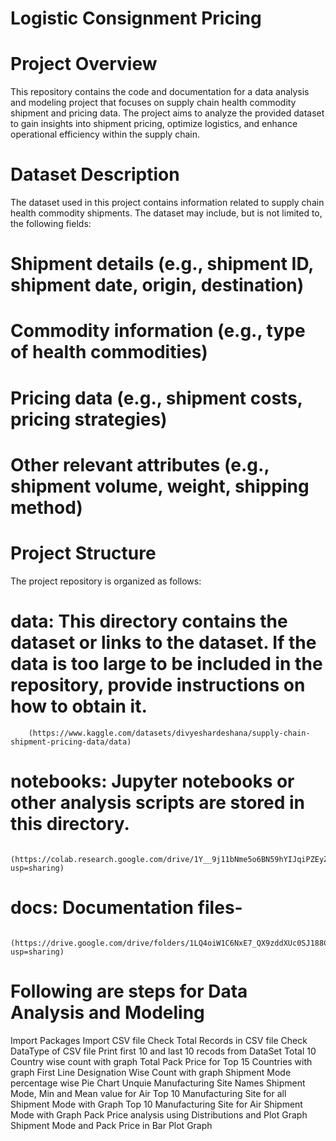 # Logistic Consignment Pricing

# Project Overview
This repository contains the code and documentation for a data analysis and modeling project that focuses on supply chain health commodity shipment and pricing data. The project aims to analyze the provided dataset to gain insights into shipment pricing, optimize logistics, and enhance operational efficiency within the supply chain.

# Dataset Description
The dataset used in this project contains information related to supply chain health commodity shipments. 
The dataset may include, but is not limited to, the following fields:

# Shipment details (e.g., shipment ID, shipment date, origin, destination)
# Commodity information (e.g., type of health commodities)
# Pricing data (e.g., shipment costs, pricing strategies)
# Other relevant attributes (e.g., shipment volume, weight, shipping method)

# Project Structure
The project repository is organized as follows:

# data: This directory contains the dataset or links to the dataset. If the data is too large to be included in the repository, provide instructions on how to obtain it.
        (https://www.kaggle.com/datasets/divyeshardeshana/supply-chain-shipment-pricing-data/data)
        
# notebooks: Jupyter notebooks or other analysis scripts are stored in this directory.
        (https://colab.research.google.com/drive/1Y__9j11bNme5o6BN59hYIJqiPZEyZZa1?usp=sharing)

# docs: Documentation files-
        (https://drive.google.com/drive/folders/1LQ4oiW1C6NxE7_QX9zddXUc0SJ188C4F?usp=sharing)


# Following are steps for Data Analysis and Modeling
Import Packages
Import CSV file
Check Total Records in CSV file
Check DataType of CSV file
Print first 10 and last 10 recods from DataSet
Total 10 Country wise count with graph
Total Pack Price for Top 15 Countries with graph
First Line Designation Wise Count with graph
Shipment Mode percentage wise Pie Chart
Unquie Manufacturing Site Names
Shipment Mode, Min and Mean value for Air
Top 10 Manufacturing Site for all Shipment Mode with Graph
Top 10 Manufacturing Site for Air Shipment Mode with Graph
Pack Price analysis using Distributions and Plot Graph
Shipment Mode and Pack Price in Bar Plot Graph

